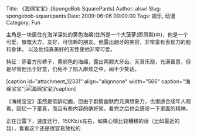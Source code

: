 Title: 《海绵宝宝》(SpongeBob SquarePants)
Author: alswl
Slug: spongebob-squarepants
Date: 2009-06-06 00:00:00
Tags: 娱乐, 动漫
Category: Fun

主角是一块居住在海洋深处的黄色海绵(住所是一个大菠萝(即凤梨)中)，他是一个可爱、慷慨大方、友好、可信赖的朋友。他露出龅牙的笑容，非常富有表现力的脸和身体，
以及他纯真美好的天性使他非常可爱。

特征：穿着方形裤子，黄颜色的海绵，露出两颗大牙齿。天真乐观，充满善意，但是尽管他出于好意，仍免不了陷入麻烦之中，闹不少笑话。


[caption id="attachment_12331" align="alignnone" width="566"
caption="海绵宝宝"]![海绵宝宝](http://upload-log4d.qiniudn.com/2009/06/1357182_1.jpg)[/caption]

《海绵宝宝》虽然是低龄动画，但由于剧情幽默而充满想象力，也很适合成年人观看，回忆一下童真，而且有些内容的确好笑，看完之后也会感叹一下里面的精神。

正在迅雷下，速度还行，150Kb/s左右，如果心情比较糟糕的话（比如最近的我），看看这个还是很容易放松的

